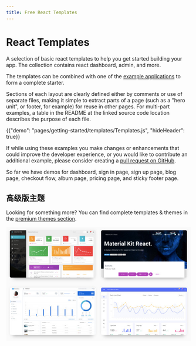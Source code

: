 ```yaml
---
title: Free React Templates
---
```


# React Templates

<p class="description">A selection of basic react templates to help you get started building your app. The collection contains react dashboard, admin, and more.</p>

The templates can be combined with one of the [example applications](https://github.com/mui-org/material-ui/tree/master/examples) to form a complete starter.

Sections of each layout are clearly defined either by comments or use of separate files, making it simple to extract parts of a page (such as a "hero unit", or footer, for example) for reuse in other pages. For multi-part examples, a table in the README at the linked source code location describes the purpose of each file.

{{"demo": "pages/getting-started/templates/Templates.js", "hideHeader": true}}

If while using these examples you make changes or enhancements that could improve the developer experience, or you would like to contribute an additional example, please consider creating a [pull request on GitHub](https://github.com/mui-org/material-ui/pulls).

So far we have demos for dashboard, sign in page, sign up page, blog page, checkout flow, album page, pricing page, and sticky footer page.

## 高级版主题

Looking for something more? You can find complete templates & themes in the <a href="https://themes.material-ui.com/" data-ga-event-category="premium-themes" data-ga-event-action="click" data-ga-event-label="templates-link">premium themes section</a>.

<a href="https://themes.material-ui.com/" data-ga-event-category="premium-themes" data-ga-event-action="click" data-ga-event-label="templates-image"><img src="/static/images/themes-light.jpg" alt="react templates" /></a>

